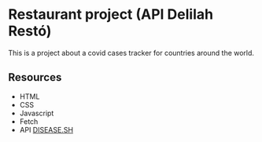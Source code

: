 
# Restaurant project (API Delilah Restó)

This is a project about a covid cases tracker for countries around the world.

## Resources
- HTML
- CSS
- Javascript
- Fetch
- API [DISEASE.SH](https://github.com/disease-sh/api)